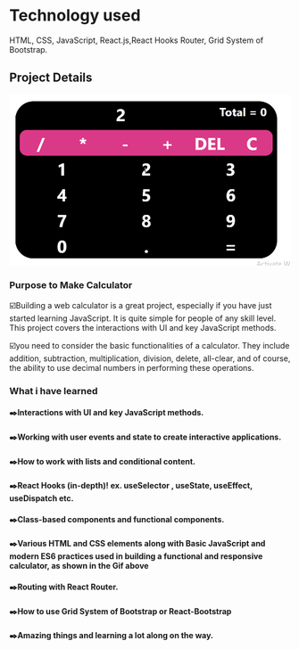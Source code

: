 # Technology used

HTML, CSS, JavaScript, React.js,React Hooks Router, Grid System of Bootstrap.

## Project Details

![Demo](calculatorGif.gif)

### Purpose to Make Calculator

:ballot_box_with_check:Building a web calculator is a great project, especially if you have just started learning JavaScript. It is quite simple for people of any skill level. This project covers the interactions with UI and key JavaScript methods.

:ballot_box_with_check:you need to consider the basic functionalities of a calculator. They include addition, subtraction, multiplication, division, delete, all-clear, and of course, the ability to use decimal numbers in performing these operations.

### What i have learned

#### :black_nib:Interactions with UI and key JavaScript methods.
#### :black_nib:Working with user events and state to create interactive applications.
#### :black_nib:How to work with lists and conditional content.
#### :black_nib:React Hooks (in-depth)! ex. useSelector , useState, useEffect, useDispatch etc.
#### :black_nib:Class-based components and functional components.
#### :black_nib:Various HTML and CSS elements along with Basic JavaScript and modern ES6 practices used in building a functional and responsive calculator, as shown in the Gif above
#### :black_nib:Routing with React Router.
#### :black_nib:How to use Grid System of Bootstrap or React-Bootstrap
#### :black_nib:Amazing things and learning a lot along on the way.

